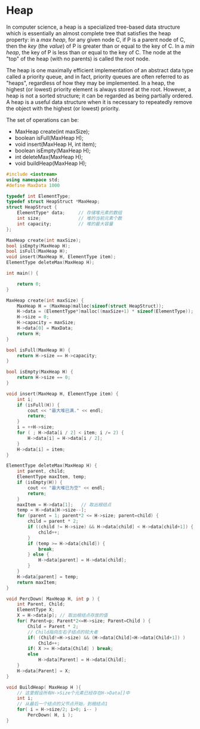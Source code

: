 # Heap

In computer science, a heap is a specialized tree-based data structure which is essentially an almost complete tree that satisfies the heap property: in a *max heap*, for any given node C, if P is a parent node of C, then the *key* (the *value*) of P is greater than or equal to the key of C. In a *min heap*, the key of P is less than or equal to the key of C. The node at the "top" of the heap (with no parents) is called the *root* node.

The heap is one maximally efficient implementation of an abstract data type called a priority queue, and in fact, priority queues are often referred to as "heaps", regardless of how they may be implemented. In a heap, the highest (or lowest) priority element is always stored at the root. However, a heap is not a sorted structure; it can be regarded as being partially ordered. A heap is a useful data structure when it is necessary to repeatedly remove the object with the highest (or lowest) priority.



The set of operations can be:

+ MaxHeap create(int maxSize);
+ boolean isFull(MaxHeap H);
+ void insert(MaxHeap H, int item);
+ boolean isEmpty(MaxHeap H);
+ int deleteMax(MaxHeap H); 
+ void buildHeap(MaxHeap H);



```c++
#include <iostream>
using namespace std;
#define MaxData 1000

typedef int ElementType;
typedef struct HeapStruct *MaxHeap;
struct HeapStruct {
    ElementType* data;     // 存储堆元素的数组
    int size;              // 堆的当前元素个数
    int capacity;          // 堆的最大容量
};

MaxHeap create(int maxSize);
bool isEmpty(MaxHeap H);
bool isFull(MaxHeap H);
void insert(MaxHeap H, ElementType item);
ElementType deleteMax(MaxHeap H);

int main() {

    return 0;
}

MaxHeap create(int maxSize) {
    MaxHeap H = (MaxHeap)malloc(sizeof(struct HeapStruct));
    H->data = (ElementType*)malloc((maxSize+1) * sizeof(ElementType));
    H->size = 0;
    H->capacity = maxSize;
    H->data[0] = MaxData;
    return H;
}

bool isFull(MaxHeap H) {
    return H->size == H->capacity;
}

bool isEmpty(MaxHeap H) {
    return H->size == 0;
}

void insert(MaxHeap H, ElementType item) {
    int i;
    if (isFull(H)) {
        cout << "最大堆已满." << endl;
        return;
    }
    i = ++H->size;
    for ( ; H->data[i / 2] < item; i /= 2) {
        H->data[i] = H->data[i / 2];
    }
    H->data[i] = item;
}

ElementType deleteMax(MaxHeap H) {
    int parent, child;
    ElementType maxItem, temp;
    if (isEmpty(H)) {
        cout << "最大堆已为空" << endl;
        return;
    }
    maxItem = H->data[1];   // 取出根结点
    temp = H->data[H->size--];
    for (parent = 1; parent*2 <= H->size; parent=child) {
        child = parent * 2;
        if ((child != H->size) && H->data[child] < H->data[child+1]) {
            child++;
        }
        if (temp >= H->data[child]) {
            break;
        } else {
            H->data[parent] = H->data[child];
        }
    }
    H->data[parent] = temp;
    return maxItem;
}

void PercDown( MaxHeap H, int p ) { 
    int Parent, Child;
    ElementType X;
    X = H->data[p]; // 取出根结点存放的值
    for( Parent=p; Parent*2<=H->size; Parent=Child ) {
        Child = Parent * 2;
        // Child指向左右子结点的较大者
        if( (Child!=H->size) && (H->data[Child]<H->data[Child+1]) )
            Child++;  
        if( X >= H->data[Child] ) break;
        else
            H->data[Parent] = H->data[Child];
    }
    H->data[Parent] = X;
}

void BuildHeap( MaxHeap H ){
    // 这里假设所有H->Size个元素已经存在H->Data[]中
    int i;
    // 从最后一个结点的父节点开始，到根结点1
    for( i = H->size/2; i>0; i-- )
        PercDown( H, i );
}


```

